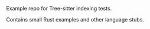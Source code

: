 Example repo for Tree-sitter indexing tests.

Contains small Rust examples and other language stubs.
